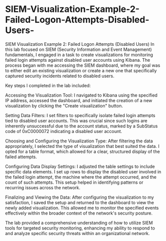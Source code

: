 # SIEM-Visualization-Example-2-Failed-Logon-Attempts-Disabled-Users-
SIEM Visualization Example 2: Failed Logon Attempts (Disabled Users)
 In this lab focused on SIEM (Security Information and Event Management) fundamentals, I engaged in a task to create visualizations for monitoring failed login attempts against disabled user accounts using Kibana. The process began with me accessing the SIEM dashboard, where my goal was to either edit an existing visualization or create a new one that specifically captured security incidents related to disabled users.

Key steps I completed in the lab included:

Accessing the Visualization Tool: I navigated to Kibana using the specified IP address, accessed the dashboard, and initiated the creation of a new visualization by clicking the "Create visualization" button.

Setting Data Filters: I set filters to specifically isolate failed login attempts tied to disabled user accounts. This was crucial since such logins are inherently unsuccessful due to the account status, marked by a SubStatus code of 0xC0000072 indicating a disabled user account.

Choosing and Configuring the Visualization Type: After filtering the data appropriately, I selected the type of visualization that best suited the data. I opted for a table format, which allowed for a clear, structured display of the failed attempts.

Configuring Data Display Settings: I adjusted the table settings to include specific data elements. I set up rows to display the disabled user involved in the failed login attempt, the machine where the attempt occurred, and the count of such attempts. This setup helped in identifying patterns or recurring issues across the network.

Finalizing and Viewing the Data: After configuring the visualization to my satisfaction, I saved the setup and returned to the dashboard to view the newly added visualization. This allowed me to monitor the specified events effectively within the broader context of the network's security posture.

The lab provided a comprehensive understanding of how to utilize SIEM tools for targeted security monitoring, enhancing my ability to respond to and analyze specific security threats within an organizational network.
